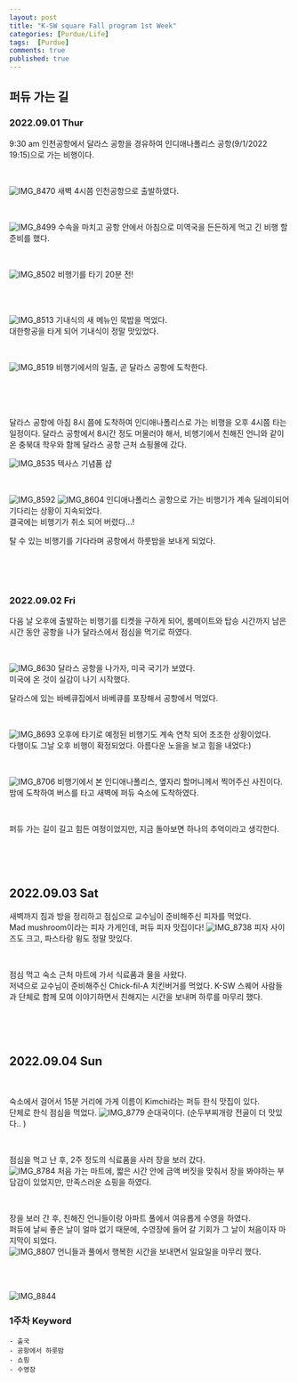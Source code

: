 ```yaml
---
layout: post
title: "K-SW square Fall program 1st Week"
categories: [Purdue/Life]
tags:  [Purdue]
comments: true
published: true
---
```


## 퍼듀 가는 길
### 2022.09.01 Thur

9:30 am 인천공항에서 달라스 공항을 경유하여 인디애나폴리스 공항(9/1/2022 19:15)으로 가는 비행이다.

<br>

![IMG_8470](https://user-images.githubusercontent.com/74577775/206935404-51754109-10bd-46c3-aa15-61b0cebf22d9.jpg)
새벽 4시쯤 인천공항으로 출발하였다.  

<br>

![IMG_8499](https://user-images.githubusercontent.com/74577775/206936296-8ccbf956-46e4-41fc-9467-f53caafa18f5.jpg)
수속을 마치고 공항 안에서 아침으로 미역국을 든든하게 먹고 긴 비행 할 준비를 했다.

<br>

![IMG_8502](https://user-images.githubusercontent.com/74577775/206936497-e9aca6e9-2155-4901-96f9-9626b3cdb8eb.jpg)
비행기를 타기 20분 전!

<br><br>

![IMG_8513](https://user-images.githubusercontent.com/74577775/206936506-f4d0eb5e-563c-4d61-b2fd-7f2e83d261a8.jpg)
기내식의 새 메뉴인 묵밥을 먹었다.  
대한항공을 타게 되어 기내식이 정말 맛있었다. 

<br>

![IMG_8519](https://user-images.githubusercontent.com/74577775/206936511-d758b425-5cb3-4210-93cf-1c0b2e5d66eb.jpg)
비행기에서의 일출, 곧 달라스 공항에 도착한다.

<br><br><br>

달라스 공항에 아침 8시 쯤에 도착하여 인디애나폴리스로 가는 비행을 오후 4시쯤 타는 일정이다.
달라스 공항에서 8시간 정도 머물러야 해서, 비행기에서 친해진 언니와 같이 온 충북대 학우와 함께 달라스 공항 근처 쇼핑몰에 갔다. 

![IMG_8535](https://user-images.githubusercontent.com/74577775/206936681-ef187248-b698-4152-a667-99e633874bbd.jpg)
텍사스 기념품 샵

<br>

![IMG_8592](https://user-images.githubusercontent.com/74577775/206936685-967fb968-c182-4e7d-91fe-a0aeacf7b775.jpg)
![IMG_8604](https://user-images.githubusercontent.com/74577775/206936688-33387349-54d0-497d-8116-8090ecf478e3.jpg)
인디애나폴리스 공항으로 가는 비행기가 계속 딜레이되어 기다리는 상황이 지속되었다.  
결국에는 비행기가 취소 되어 버렸다...!

탈 수 있는 비행기를 기다라며 공항에서 하룻밤을 보내게 되었다.  

<br><br><br>


### 2022.09.02 Fri
다음 날 오후에 출발하는 비행기를 티켓을 구하게 되어, 룸메이트와 탑승 시간까지 남은 시간 동안 공항을 나가 달라스에서 점심을 먹기로 하였다.

<br>

![IMG_8630](https://user-images.githubusercontent.com/74577775/206936950-12038f8a-4a6b-4348-abc1-cb050d9d2d31.jpg)
달라스 공항을 나가자, 미국 국기가 보였다.   
미국에 온 것이 실감이 나기 시작했다.  

달라스에 있는 바베큐집에서 바베큐를 포장해서 공항에서 먹었다.  

<br>

![IMG_8693](https://user-images.githubusercontent.com/74577775/206936966-5aa8d0b0-acb2-4a15-b738-6be366c0c169.jpg)
오후에 타기로 예정된 비행기도 계속 연착 되어 초조한 상황이었다.  
다행이도 그날 오후 비행이 확정되었다. 
아름다운 노을을 보고 힘을 내었다:)  

<br>

![IMG_8706](https://user-images.githubusercontent.com/74577775/206937212-54d0f70d-40f7-4f33-a20f-5a01caf2e7f2.jpg)
비행기에서 본 인디애나폴리스, 옆자리 할머니께서 찍어주신 사진이다.
밤에 도착하여 버스를 타고 새벽에 퍼듀 숙소에 도착하였다.   

<br>

퍼듀 가는 길이 길고 힘든 여정이었지만, 지금 돌아보면 하나의 추억이라고 생각한다.

<br><br><br>

## 2022.09.03 Sat

새벽까지 짐과 방을 정리하고 점심으로 교수님이 준비해주신 피자를 먹었다.  
Mad mushroom이라는 피자 가게인데, 퍼듀 피자 맛집이다!
![IMG_8738](https://user-images.githubusercontent.com/74577775/206937214-8230e598-5648-43f1-922a-94a09b076f73.jpg)
피자 사이즈도 크고, 파스타랑 윙도 정말 맛있다.

<br>

점심 먹고 숙소 근처 마트에 가서 식료품과 물을 사왔다.  
저녁으로 교수님이 준비해주신 Chick-fil-A 치킨버거를 먹었다. 
K-SW 스퀘어 사람들과 단체로 함께 모여 이야기하면서 친해지는 시간을 보내며 하루를 마무리 했다.

<br><br><br>

## 2022.09.04 Sun

<br>

숙소에서 걸어서 15분 거리에 가게 이름이 Kimchi라는 퍼듀 한식 맛집이 있다.  
단체로 한식 점심을 먹었다.
![IMG_8779](https://user-images.githubusercontent.com/74577775/206937886-83cf91a9-4a01-499e-b296-c28158d3abc7.jpg)
순대국이다. (순두부찌개랑 전골이 더 맛있다.. )

<br>

점심을 먹고 난 후, 2주 정도의 식료품을 사러 장을 보러 갔다.  
![IMG_8784](https://user-images.githubusercontent.com/74577775/206937216-13e65ee5-48a9-4677-a4bc-0938268c5f96.jpg)
처음 가는 마트에, 짧은 시간 안에 금액 버짓을 맞춰서 장을 봐야하는 부담감이 있었지만, 만족스러운 쇼핑을 하였다.  

 <br>

장을 보러 간 후, 친해진 언니들이랑 아파트 풀에서 여유롭게 수영을 하였다.  
퍼듀에 날씨 좋은 날이 얼마 없기 때문에, 수영장에 들어 갈 기회가 그 날이 처음이자 마지막이 되었다.  
![IMG_8807](https://user-images.githubusercontent.com/74577775/206937217-43396367-614a-4ddb-9e90-e0682094114b.jpg)
언니들과 풀에서 행복한 시간을 보내면서 일요일을 마무리 했다.


<br><br>

![IMG_8844](https://user-images.githubusercontent.com/74577775/206938777-5bd4c0ca-b021-4277-9d67-8df2242db136.JPG)
<br>


### 1주차 Keyword
    - 출국
    - 공항에서 하룻밤
    - 쇼핑
    - 수영장